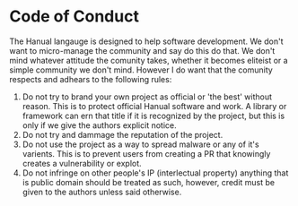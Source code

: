 # Code of Conduct

The Hanual langauge is designed to help software development. We don't want to micro-manage the community and say do this
do that. We don't mind whatever attitude the comunity takes, whether it becomes eliteist or a simple community we don't
mind. However I do want that the comunity respects and adhears to the following rules:

1. Do not try to brand your own project as official or 'the best' without reason. This is to protect official Hanual
   software and work. A library or framework can ern that title if it is recognized by the project, but this is only if we
   give the authors explicit notice.
2. Do not try and dammage the reputation of the project.
3. Do not use the project as a way to spread malware or any of it's varients. This is to prevent users from creating a PR
   that knowingly creates a vulnerability or explot.
4. Do not infringe on other people's IP (interlectual property) anything that is public domain should be treated as such, however,
   credit must be given to the authors unless said otherwise.
